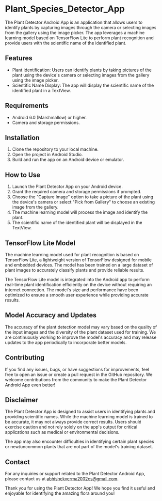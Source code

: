# Plant_Species_Detector_App


The Plant Detector Android App is an application that allows users to identify plants by capturing images through the camera or selecting images from the gallery using the image picker. The app leverages a machine learning model based on TensorFlow Lite to perform plant recognition and provide users with the scientific name of the identified plant.

## Features

- Plant Identification: Users can identify plants by taking pictures of the plant using the device's camera or selecting images from the gallery using the image picker.
- Scientific Name Display: The app will display the scientific name of the identified plant in a TextView.

## Requirements

- Android 6.0 (Marshmallow) or higher.
- Camera and storage permissions.

## Installation

1. Clone the repository to your local machine.
2. Open the project in Android Studio.
3. Build and run the app on an Android device or emulator.

## How to Use

1. Launch the Plant Detector App on your Android device.
2. Grant the required camera and storage permissions if prompted.
3. Choose the "Capture Image" option to take a picture of the plant using the device's camera or select "Pick from Gallery" to choose an existing image from the gallery.
4. The machine learning model will process the image and identify the plant.
5. The scientific name of the identified plant will be displayed in the TextView.

## TensorFlow Lite Model

The machine learning model used for plant recognition is based on TensorFlow Lite, a lightweight version of TensorFlow designed for mobile and embedded devices. The model has been trained on a large dataset of plant images to accurately classify plants and provide reliable results.

The TensorFlow Lite model is integrated into the Android app to perform real-time plant identification efficiently on the device without requiring an internet connection. The model's size and performance have been optimized to ensure a smooth user experience while providing accurate results.

## Model Accuracy and Updates

The accuracy of the plant detection model may vary based on the quality of the input images and the diversity of the plant dataset used for training. We are continuously working to improve the model's accuracy and may release updates to the app periodically to incorporate better models.

## Contributing

If you find any issues, bugs, or have suggestions for improvements, feel free to open an issue or create a pull request in the GitHub repository. We welcome contributions from the community to make the Plant Detector Android App even better!


## Disclaimer

The Plant Detector App is designed to assist users in identifying plants and providing scientific names. While the machine learning model is trained to be accurate, it may not always provide correct results. Users should exercise caution and not rely solely on the app's output for critical applications such as medical or environmental decisions.

The app may also encounter difficulties in identifying certain plant species or new/uncommon plants that are not part of the model's training dataset.

## Contact

For any inquiries or support related to the Plant Detector Android App, please contact us at abhishekverma2002cs@gmail.com.

Thank you for using the Plant Detector App! We hope you find it useful and enjoyable for identifying the amazing flora around you!
